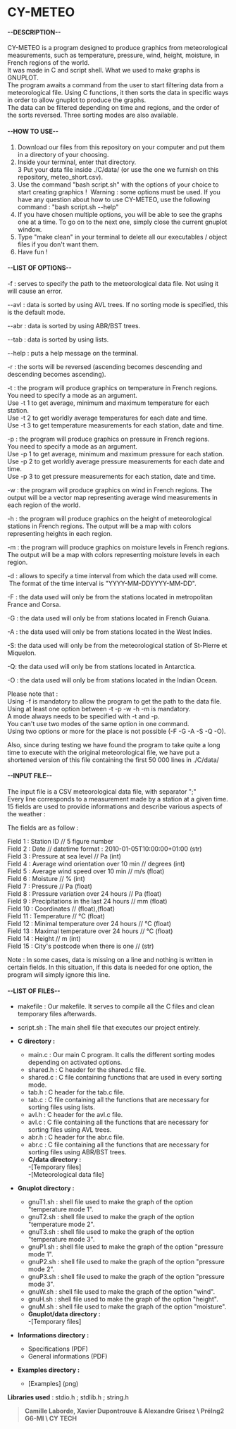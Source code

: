 # **CY-METEO**

#### **--DESCRIPTION--**

CY-METEO is a program designed to produce graphics from meteorological measurements, such as temperature, pressure, wind, height, moisture, in French regions of the world.  
It was made in C and script shell. What we used to make graphs is GNUPLOT.  
The program awaits a command from the user to start filtering data from a meteorological file. Using C functions, it then sorts the data in specific ways in order to allow gnuplot to produce the graphs.  
The data can be filtered depending on time and regions, and the order of the sorts reversed. Three sorting modes are also available.  
  
  
#### **--HOW TO USE--**

1.  Download our files from this repository on your computer and put them in a directory of your choosing.
2.  Inside your terminal, enter that directory.  
3   Put your data file inside ./C/data/ (or use the one we furnish on this repository, meteo_short.csv).
4.  Use the command "bash script.sh" with the options of your choice to start creating graphics ! 
    Warning : some options must be used.
    If you have any question about how to use CY-METEO, use the following command : "bash script.sh --help"
5.  If you have chosen multiple options, you will be able to see the graphs one at a time. To go on to the next one, simply close the current gnuplot window.
6.  Type "make clean" in your terminal to delete all our executables / object files if you don't want them.
7.  Have fun !


#### **--LIST OF OPTIONS--**

-f : serves to specify the path to the meteorological data file. Not using it will cause an error.

--avl : data is sorted by using AVL trees. If no sorting mode is specified, this is the default mode.

--abr : data is sorted by using ABR/BST trees.

--tab : data is sorted by using lists.

--help : puts a help message on the terminal.

-r : the sorts will be reversed (ascending becomes descending and descending becomes ascending).

-t : the program will produce graphics on temperature in French regions.  
You need to specify a mode as an argument.  
Use -t 1 to get average, minimum and maximum temperature for each station.  
Use -t 2 to get worldly average temperatures for each date and time.  
Use -t 3 to get temperature measurements for each station, date and time.  

-p : the program will produce graphics on pressure in French regions.  
You need to specify a mode as an argument.   
Use -p 1 to get average, minimum and maximum pressure for each station.  
Use -p 2 to get worldly average pressure measurements for each date and time.  
Use -p 3 to get pressure measurements for each station, date and time.  

-w : the program will produce graphics on wind in French regions.
The output will be a vector map representing average wind measurements in each region of the world.

-h : the program will produce graphics on the height of meteorological stations in French regions.
The output will be a map with colors representing heights in each region.

-m : the program will produce graphics on moisture levels in French regions.
The output will be a map with colors representing moisture levels in each region.

-d : allows to specify a time interval from which the data used will come.
 The format of the time interval is "YYYY-MM-DDYYYY-MM-DD".

-F : the data used will only be from the stations located in metropolitan France and Corsa.

-G : the data used will only be from stations located in French Guiana.

-A : the data used will only be from stations located in the West Indies.

-S: the data used will only be from the meteorological station of St-Pierre et Miquelon.

-Q: the data used will only be from stations located in Antarctica.

-O : the data used will only be from stations located in the Indian Ocean.

Please note that :  
Using -f is mandatory to allow the program to get the path to the data file.  
Using at least one option between -t -p -w -h -m is mandatory.  
A mode always needs to be specified with -t and -p.  
You can't use two modes of the same option in one command.  
Using two options or more for the place is not possible (-F -G -A -S -Q -O).  

Also, since during testing we have found the program to take quite a long time to execute with the original meteorological file, we have put a shortened version of this file containing the first 50 000 lines in ./C/data/  

#### **--INPUT FILE--**  

The input file is a CSV meteorological data file, with separator ";"  
Every line corresponds to a measurement made by a station at a given time.  
15 fields are used to provide informations and describe various aspects of the weather :  

The fields are as follow :  

Field 1 : Station ID                              // 5 figure number  
Field 2 : Date                                        // datetime format : 2010-01-05T10:00:00+01:00 (str)  
Field 3 : Pressure at sea level                      // Pa (int)  
Field 4 : Average wind orientation over 10 min         // degrees (int)  
Field 5 : Average wind speed over 10 min           // m/s (float)  
Field 6 : Moisture                                    // % (int)  
Field 7 : Pressure                            // Pa (float)  
Field 8 : Pressure variation over 24 hours          // Pa (float)  
Field 9 : Precipitations in the last 24 hours // mm (float)  
Field 10 : Coordinates                                // (float),(float)   
Field 11 : Temperature                                // °C (float)  
Field 12 : Minimal temperature over 24 hours         // °C (float)  
Field 13 : Maximal temperature over 24 hours         // °C (float)  
Field 14 : Height                                   // m (int)  
Field 15 : City's postcode when there is one            // (str)  

Note : In some cases, data is missing on a line and nothing is written in certain fields. In this situation, if this data is needed for one option, the program will simply ignore this line.  

#### **--LIST OF FILES--**

+ makefile : Our makefile. It serves to compile all the C files and clean temporary files afterwards.  
+ script.sh : The main shell file that executes our project entirely.  

+ **C directory :**  
  + main.c   : Our main C program. It calls the different sorting modes depending on activated options.   
  + shared.h : C header for the shared.c file.   
  + shared.c : C file containing functions that are used in every sorting mode.  
  + tab.h    : C header for the tab.c file.  
  + tab.c    : C file containing all the functions that are necessary for sorting files using lists.  
  + avl.h : C header for the avl.c file.  
  + avl.c : C file containing all the functions that are necessary for sorting files using AVL trees.  
  + abr.h : C header for the abr.c file.  
  + abr.c : C file containing all the functions that are necessary for sorting files using ABR/BST trees.  
  + **C/data directory :**  
    -[Temporary files]  
    -[Meteorological data file]  

+ **Gnuplot directory :**  
  + gnuT1.sh : shell file used to make the graph of the option "temperature mode 1".  
  + gnuT2.sh : shell file used to make the graph of the option "temperature mode 2".  
  + gnuT3.sh : shell file used to make the graph of the option "temperature mode 3".  
  + gnuP1.sh : shell file used to make the graph of the option "pressure mode 1".  
  + gnuP2.sh : shell file used to make the graph of the option "pressure mode 2".  
  + gnuP3.sh : shell file used to make the graph of the option "pressure mode 3".  
  + gnuW.sh : shell file used to make the graph of the option "wind".  
  + gnuH.sh : shell file used to make the graph of the option "height".  
  + gnuM.sh : shell file used to make the graph of the option "moisture".  
  + **Gnuplot/data directory :**  
    -[Temporary files]  
    
+ **Informations directory :**  
  + Specifications (PDF)  
  + General informations (PDF)  

+ **Examples directory :**  
  + [Examples]  (png)


**Libraries used** : stdio.h ; stdlib.h ; string.h

> **Camille Laborde, Xavier Dupontrouve & Alexandre Grisez \ PréIng2 G6-MI \ CY TECH**

